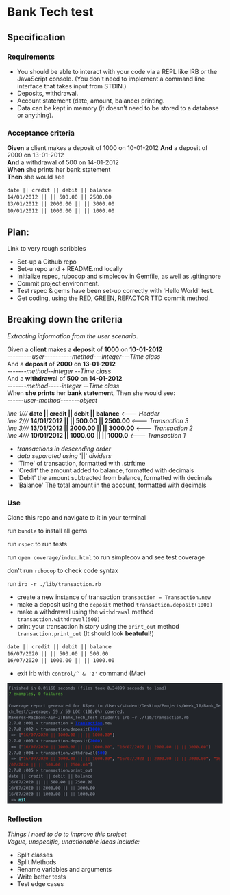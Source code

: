 # Bank Tech test

## Specification

### Requirements

* You should be able to interact with your code via a REPL like IRB or the JavaScript console.  (You don't need to implement a command line interface that takes input from STDIN.)
* Deposits, withdrawal.
* Account statement (date, amount, balance) printing.
* Data can be kept in memory (it doesn't need to be stored to a database or anything).

### Acceptance criteria

**Given** a client makes a deposit of 1000 on 10-01-2012
**And** a deposit of 2000 on 13-01-2012  
**And** a withdrawal of 500 on 14-01-2012  
**When** she prints her bank statement  
**Then** she would see

```
date || credit || debit || balance
14/01/2012 || || 500.00 || 2500.00
13/01/2012 || 2000.00 || || 3000.00
10/01/2012 || 1000.00 || || 1000.00

```

## Plan:

Link to very rough scribbles

* Set-up a Github repo
* Set-u repo and + README.md locally
* Initialize rspec, rubocop and simplecov in Gemfile, as well as .gitingnore
* Commit project environment.
* Test rspec & gems have been set-up correctly with 'Hello World' test.
* Get coding, using the RED, GREEN, REFACTOR TTD commit method.

## Breaking down the criteria

*Extracting information from the user scenario*.

Given a **client** makes a **deposit** of **1000** on **10-01-2012**  <br>
---------*user*----------*method*---*integer*---*Time class* <br>
And a **deposit** of **2000** on **13-01-2012**  <br>
-------*method*--*integer* --*Time class* <br>
And a **withdrawal** of **500** on **14-01-2012** <br>
-------*method*-----*integer* --*Time class* <br>
When **she** **prints** her **bank statement**, Then she would see: <br>
------*user*-*method*-------*object* <br>

*line 1///* **date || credit || debit || balance** *<--- Header* <br>
*line 2///* **14/01/2012 || || 500.00 || 2500.00** *<--- Transaction 3* <br>
*line 3///* **13/01/2012 || 2000.00 || || 3000.00** *<--- Transaction 2* <br>
*line 4///* **10/01/2012 || 1000.00 || || 1000.0** *<--- Transaction 1* <br>
- *transactions in descending order* <br>
- *data separated using* '||' *dividers* <br>
- 'Time' of transaction, formatted with .strftime
- 'Credit' the amount added to balance, formatted with decimals
- 'Debit' the amount subtracted from balance, formatted with decimals
- 'Balance' The total amount in the account, formatted with decimals

### Use

Clone this repo and navigate to it in your terminal

run `bundle` to install all gems

run `rspec` to run tests

run `open coverage/index.html` to run simplecov and see test coverage

don't run `rubocop` to check code syntax

run `irb -r ./lib/transaction.rb`
- create a new instance of transaction
`transaction = Transaction.new`
- make a deposit using the `deposit` method
`transaction.deposit(1000)`
- make a withdrawal using the `withdrawal` method
`transaction.withdrawal(500)`
- print your transaction history using the `print_out` method
`transaction.print_out`
(It should look **beatuful!**)

```
date || credit || debit || balance
16/07/2020 || || 500.00 || 500.00
16/07/2020 || 1000.00 || || 1000.00
```

- exit irb with `control/^ & 'z'` command (Mac)

![7 Rsec tests and example of use](/images/rpsec_working_IRB_example.png)

### Reflection

*Things I need to do to improve this project* <br>
*Vague, unspecific, unactionable ideas include:* <br>

- Split classes <br>
- Split Methods <br>
- Rename variables and arguments <br>
- Write better tests <br>
- Test edge cases <br>
